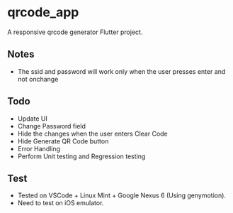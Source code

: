 # qrcode_app

A responsive qrcode generator Flutter project.

## Notes 

- The ssid and password will work only when the user presses enter and not onchange

## Todo

- Update UI 
- Change Password field
- Hide the changes when the user enters Clear Code 
- Hide Generate QR Code button
- Error Handling
- Perform Unit testing and Regression testing

## Test

- Tested on VSCode + Linux Mint + Google Nexus 6 (Using genymotion).
- Need to test on iOS emulator.